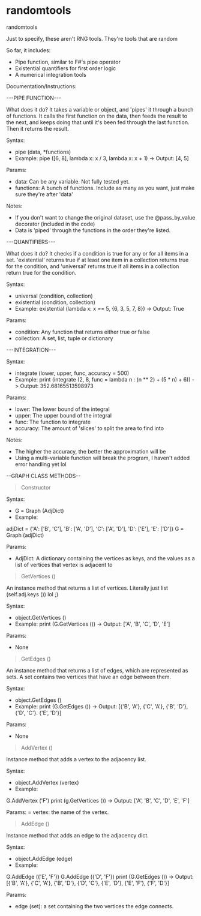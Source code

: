 # randomtools
randomtools

Just to specify, these aren't RNG tools. They're tools that are random 

So far, it includes: 

- Pipe function, similar to F#'s pipe operator
- Existential quantifiers for first order logic
- A numerical integration tools

Documentation/Instructions:

---PIPE FUNCTION---

What does it do? It takes a variable or object, and 'pipes' it through a bunch of functions. 
It calls the first function on the data, then feeds the result to the next, and keeps doing that
until it's been fed through the last function. Then it returns the result. 

Syntax: 
- pipe (data, *functions)
- Example: pipe ([6, 8], lambda x: x / 3, lambda x: x + 1) -> Output: [4, 5]

Params:
- data: Can be any variable. Not fully tested yet.
- functions: A bunch of functions. Include as many as you want, just make sure they're after 'data'

Notes:
- If you don't want to change the original dataset, use the @pass_by_value decorator (included in the code)
- Data is 'piped' through the functions in the order they're listed.

---QUANTIFIERS---

What does it do? It checks if a condition is true for any or for all items in a set. 'existential' returns
true if at least one item in a collection returns true for the condition, and 'universal' returns true if all 
items in a collection return true for the condition.

Syntax:
- universal (condition, collection)
- existential (condition, collection)
- Example: existential (lambda x: x == 5, {6, 3, 5, 7, 8}) -> Output: True

Params:
- condition: Any function that returns either true or false
- collection: A set, list, tuple or dictionary

---INTEGRATION---

Syntax:
- integrate (lower, upper, func, accuracy = 500)
- Example: print (integrate (2, 8, func = lambda n : (n ** 2) + (5 * n) + 6)) -> Output: 352.68165513598973

Params: 
- lower: The lower bound of the integral
- upper: The upper bound of the integral
- func: The function to integrate
- accuracy: The amount of 'slices' to split the area to find into 

Notes:
- The higher the accuracy, the better the approximation will be 
- Using a multi-variable function will break the program, I haven't added error handling yet lol

--GRAPH CLASS METHODS--

> Constructor

Syntax:
- G = Graph (AdjDict)
- Example: 

adjDict = {'A': ['B', 'C'], 'B': ['A', 'D'], 'C': ['A', 'D'], 'D': ['E'], 'E': ['D']}
G = Graph (adjDict)

Params:
- AdjDict: A dictionary containing the vertices as keys, and the values as a list of vertices that vertex is adjacent to 

> GetVertices ()

An instance method that returns a list of vertices. 
Literally just list (self.adj.keys ()) lol ;)

Syntax:
- object.GetVertices ()
- Example: print (G.GetVertices ()) -> Output: ['A', 'B', 'C', 'D', 'E']

Params: 
- None 

> GetEdges ()

An instance method that returns a list of edges, which are represented as sets. 
A set contains two vertices that have an edge between them.

Syntax:
- object.GetEdges ()
- Example: print (G.GetEdges ()) -> Output: [{'B', 'A'}, {'C', 'A'}, {'B', 'D'}, {'D', 'C'}. {'E', 'D'}]

Params:
- None

> AddVertex ()

Instance method that adds a vertex to the adjacency list.

Syntax:
- object.AddVertex (vertex)
- Example: 

G.AddVertex ('F')
print (g.GetVertices ()) -> Output: ['A', 'B', 'C', 'D', 'E', 'F']

Params:
= vertex: the name of the vertex.

> AddEdge ()

Instance method that adds an edge to the adjacency dict.

Syntax:
- object.AddEdge (edge)
- Example:

G.AddEdge ({'E', 'F'})
G.AddEdge ({'D', 'F'})
print (G.GetEdges ()) -> Output: [{'B', 'A'}, {'C', 'A'}, {'B', 'D'}, {'D', 'C'}, {'E', 'D'}, {'E', 'F'}, {'F', 'D'}]

Params:
- edge (set): a set containing the two vertices the edge connects.

